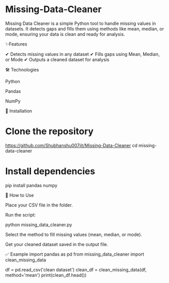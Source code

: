 # Missing-Data-Cleaner
Missing Data Cleaner is a simple Python tool to handle missing values in datasets. It detects gaps and fills them using methods like mean, median, or mode, ensuring your data is clean and ready for analysis.

✨Features

✔ Detects missing values in any dataset
✔ Fills gaps using Mean, Median, or Mode
✔ Outputs a cleaned dataset for analysis

🛠️ Technologies

Python

Pandas

NumPy

📂 Installation
# Clone the repository
https://github.com/Shubhanshu007iit/Missing-Data-Cleaner
cd missing-data-cleaner

# Install dependencies
pip install pandas numpy

🚀 How to Use

Place your CSV file in the folder.

Run the script:

python missing_data_cleaner.py


Select the method to fill missing values (mean, median, or mode).

Get your cleaned dataset saved in the output file.

✅ Example
import pandas as pd
from missing_data_cleaner import clean_missing_data

df = pd.read_csv('clean dataset')
clean_df = clean_missing_data(df, method='mean')
print(clean_df.head())
